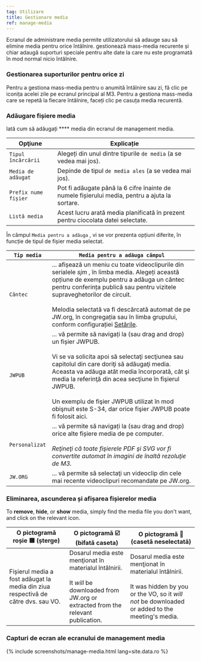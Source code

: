 ```yaml
---
tag: Utilizare
title: Gestionare media
ref: manage-media
---
```


Ecranul de administrare media permite utilizatorului să adauge sau să elimine media pentru orice întâlnire. gestionează mass-media recurente și chiar adaugă suporturi speciale pentru alte date la care nu este programată în mod normal nicio întâlnire.

### Gestionarea suporturilor pentru orice zi

Pentru a gestiona mass-media pentru o anumită întâlnire sau zi, fă clic pe iconița acelei zile pe ecranul principal al M3. Pentru a gestiona mass-media care se repetă la fiecare întâlnire, faceți clic pe casuța media recurentă.

### Adăugare fișiere media

Iată cum să adăugați **** media din ecranul de management media.

| Opţiune              | Explicație                                                                                     |
| -------------------- | ---------------------------------------------------------------------------------------------- |
| `Tipul încărcării`   | Alegeți din unul dintre tipurile `de media` (a se vedea mai jos).                              |
| `Media de adăugat`   | Depinde de tipul `de media ales` (a se vedea mai jos).                                         |
| `Prefix nume fișier` | Pot fi adăugate până la 6 cifre înainte de numele fișierului media, pentru a ajuta la sortare. |
| `Listă media`        | Acest lucru arată media planificată în prezent pentru ciocolata datei selectate.               |

În câmpul `Media pentru a adăuga` , vi se vor prezenta opțiuni diferite, în funcție de tipul de fișier media selectat.

| `Tip media`    | `Media pentru a adăuga câmpul`                                                                                                                                                                                                                                                                                                                                                                                                    |
| -------------- | --------------------------------------------------------------------------------------------------------------------------------------------------------------------------------------------------------------------------------------------------------------------------------------------------------------------------------------------------------------------------------------------------------------------------------- |
| `Cântec`       | ... afișează un meniu cu toate videoclipurile din serialele *sjm* , în limba media. Alegeți această opțiune de exemplu pentru a adăuga un cântec pentru conferința publică sau pentru vizitele supraveghetorilor de circuit. <br><br> Melodia selectată va fi descărcată automat de pe JW.org, în congregația sau în limba grupului, conform configurației [Setările]({{page.lang}}/#configuration).                  |
| `JWPUB`        | ... vă permite să navigați la (sau drag and drop) un fișier JWPUB. <br><br> Vi se va solicita apoi să selectaţi secţiunea sau capitolul din care doriţi să adăugaţi media. Aceasta va adăuga atât media încorporată, cât şi media la referinţă din acea secţiune în fişierul JWPUB. <br><br> Un exemplu de fişier JWPUB utilizat în mod obişnuit este S-34, dar orice fişier JWPUB poate fi folosit aici. |
| `Personalizat` | ... vă permite să navigați la (sau drag and drop) orice alte fișiere media de pe computer. <br><br> *Reţineţi că toate fişierele PDF şi SVG vor fi convertite automat în imagini de înaltă rezoluţie de M3.*                                                                                                                                                                                                          |
| `JW.ORG`       | ... vă permite să selectaţi un videoclip din cele mai recente videoclipuri recomandate pe JW.org.                                                                                                                                                                                                                                                                                                                                 |

### Eliminarea, ascunderea și afișarea fișierelor media

To **remove**, **hide**, or **show** media, simply find the media file you don't want, and click on the relevant icon.

| O pictogramă roșie 🟥 (șterge)                                                    | O pictogramă ☑️ (bifată caseta)                                                                                                                             | O pictogramă 🔲 (casetă neselectată)                                                                                                                                         |
| -------------------------------------------------------------------------------- | ----------------------------------------------------------------------------------------------------------------------------------------------------------- | --------------------------------------------------------------------------------------------------------------------------------------------------------------------------- |
| Fișierul media a fost adăugat la media din ziua respectivă de către dvs. sau VO. | Dosarul media este menţionat în materialul întâlnirii. <br><br> It *will* be downloaded from JW.org or extracted from the relevant publication. | Dosarul media este menţionat în materialul întâlnirii. <br><br> It was hidden by you or the VO, so it *will not* be downloaded or added to the meeting's media. |

### Capturi de ecran ale ecranului de management media

{% include screenshots/manage-media.html lang=site.data.ro %}
